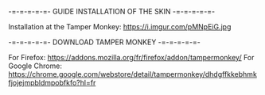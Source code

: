 -=-=-=-=-=- GUIDE INSTALLATION OF THE SKIN -=-=-=-=-=-

Installation at the Tamper Monkey: https://i.imgur.com/pMNpEiG.jpg

-=-=-=-=-=- DOWNLOAD TAMPER MONKEY -=-=-=-=-=-

For Firefox: https://addons.mozilla.org/fr/firefox/addon/tampermonkey/
For Google Chrome: https://chrome.google.com/webstore/detail/tampermonkey/dhdgffkkebhmkfjojejmpbldmpobfkfo?hl=fr


